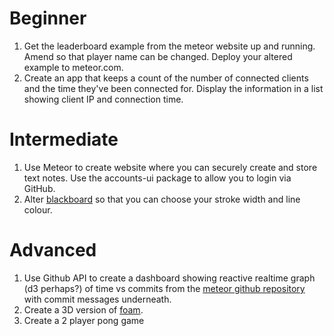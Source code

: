 Beginner
===

1. Get the leaderboard example from the meteor website up and running. Amend so that player name can be changed. Deploy your altered example to meteor.com.
2. Create an app that keeps a count of the number of connected clients and the time they've been connected for. Display the information in a list showing client IP and connection time.

Intermediate
===

1. Use Meteor to create website where you can securely create and store text notes. Use the accounts-ui package to allow you to login via GitHub.
2. Alter [blackboard](https://github.com/alanshaw/meteor-blackboard) so that you can choose your stroke width and line colour.

Advanced
===

1. Use Github API to create a dashboard showing reactive realtime graph (d3 perhaps?) of time vs commits from the [meteor github repository](git@github.com:meteor/meteor.git) with commit messages underneath.
2. Create a 3D version of [foam](http://foam.meteor.com/).
3. Create a 2 player pong game